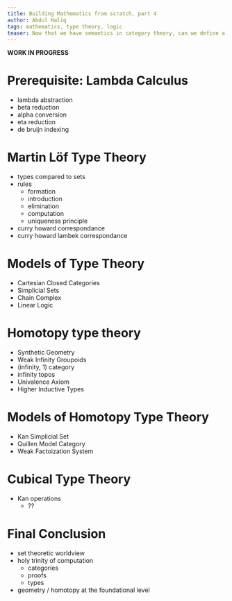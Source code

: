 ```yaml
---
title: Building Mathematics from scratch, part 4
author: Abdul Haliq
tags: mathematics, type theory, logic
teaser: Now that we have semantics in category theory, can we define a better syntax than set theory to formalize mathematics
---
```


**WORK IN PROGRESS**
# Prerequisite: Lambda Calculus
- lambda abstraction
- beta reduction
- alpha conversion
- eta reduction
- de bruijn indexing

# Martin Löf Type Theory
- types compared to sets
- rules
  - formation
  - introduction
  - elimination
  - computation
  - uniqueness principle
- curry howard correspondance
- curry howard lambek correspondance

# Models of Type Theory
- Cartesian Closed Categories
- Simplicial Sets
- Chain Complex
- Linear Logic

# Homotopy type theory
- Synthetic Geometry
- Weak Infinity Groupoids
- (infinity, 1) category
- infinity topos
- Univalence Axiom
- Higher Inductive Types

# Models of Homotopy Type Theory
- Kan Simplicial Set
- Quillen Model Category
- Weak Factoization System

# Cubical Type Theory
- Kan operations
  - ??

# Final Conclusion
- set theoretic worldview
- holy trinity of computation
  - categories
  - proofs
  - types
- geometry / homotopy at the foundational level